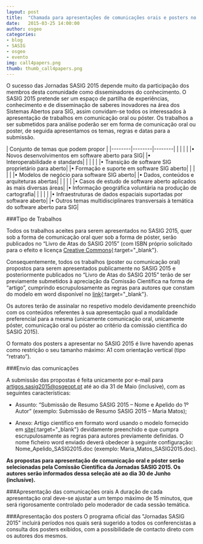 ```yaml
---
layout: post
title:  "Chamada para apresentações de comunicações orais e posters no SASIG 2015"
date:   2015-03-25 14:00:00
author: osgeo
categories: 
- blog
- SASIG
- osgeo
- evento
img: call4papers.png
thumb: thumb_call4papers.png
---
```



O sucesso das Jornadas SASIG 2015 depende muito da participação dos membros desta comunidade como disseminadores do conhecimento. O SASIG 2015 pretende ser um espaço de partilha de experiências, conhecimento e de disseminação de saberes inovadores na área dos Sistemas Abertos para SIG, assim convidam-se todos os interessados à apresentação de trabalhos em comunicação oral ou póster. Os trabalhos a ser submetidos para análise poderão ser em forma de comunicação oral ou poster, de seguida apresentamos os temas, regras e datas para a submissão.<!--more-->


| Conjunto de temas que podem propor |
|--------|--------|--------|
| | | |
|• Novos desenvolvimentos em software aberto para SIG| |• Interoperabilidade e standards|
| | | |
|• Transição de software SIG proprietário para aberto| |• Formação e suporte em software SIG aberto|
| | | |
|• Modelos de negócio para software SIG aberto| |• Dados, conteúdos e arquiteturas abertas|
| | | |
|• Casos de estudo de software aberto aplicados às mais diversas áreas| |• Informação geográfica voluntária na produção de cartografia|
| | | |
|• Infraestruturas de dados espaciais suportadas por software aberto| |• Outros temas multidisciplinares transversais à temática do software aberto para SIG|


###Tipo de Trabalhos

Todos os trabalhos aceites para serem apresentados no SASIG 2015, quer sob a forma de comunicação oral quer sob a forma de póster, serão publicados no “Livro de Atas do SASIG 2015” (com ISBN próprio solicitado para o efeito e licença [Creative Commons](http://creativecommons.pt/cms/view/id/28/){:target="_blank"}.

Consequentemente, todos os trabalhos (poster ou comunicação oral) propostos para serem apresentados publicamente no SASIG 2015 e posteriormente publicados no “Livro de Atas do SASIG 2015” terão de ser previamente submetidos à apreciação da Comissão Científica na forma de “artigo”, cumprindo escrupulosamente as regras para autores que constam do modelo em word disponível no [link](https://drive.google.com/file/d/0B495G9xDT1s9QnpWS2FEdkVCZWM/view?usp=sharing){:target="_blank"}.

Os autores terão de assinalar no respetivo modelo devidamente preenchido com os conteúdos referentes à sua apresentação qual a modalidade preferencial para a mesma (unicamente comunicação oral, unicamente póster, comunicação oral ou póster ao critério da comissão científica do SASIG 2015).

O formato dos posters a apresentar no SASIG 2015 é livre havendo apenas como restrição o seu tamanho máximo: A1 com orientação vertical (tipo “retrato”).


###Envio das comunicações

A submissão das propostas é feita unicamente por e-mail para <artigos.sasig2015@osgeopt.pt> até ao dia 31 de Maio (inclusive), com as seguintes características:

- Assunto: “Submissão de Resumo SASIG 2015 – Nome e Apelido do 1º Autor” (exemplo: Submissão de Resumo SASIG 2015 – Maria Matos);

- Anexo: Artigo científico em formato word usando o modelo fornecido em [site](https://drive.google.com/file/d/0B495G9xDT1s9QnpWS2FEdkVCZWM/view?usp=sharing){:target="_blank"} devidamente preenchido e que cumpra escrupulosamente as regras para autores previamente definidas. O nome ficheiro word enviado deverá obedecer à seguinte configuração: Nome_Apelido_SASIG2015.doc (exemplo: Maria_Matos_SASIG2015.doc).

**As propostas para apresentação de comunicação oral e póster serão selecionadas pela Comissão Científica da Jornadas SASIG 2015. Os autores serão informados dessa seleção até ao dia 30 de Junho (inclusive).**


###Apresentação das comunicações orais
A duração de cada apresentação oral deve-se ajustar a um tempo máximo de 15 minutos, que será rigorosamente controlado pelo moderador de cada sessão temática.


###Apresentação dos posters
O programa oficial das "Jornadas SASIG 2015" incluirá períodos nos quais será sugerido a todos os conferencistas a consulta dos posters exibidos, com a possibilidade de contacto direto com os autores dos mesmos.











